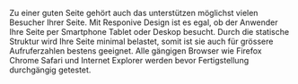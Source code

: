 
Zu einer guten Seite gehört auch das unterstützen möglichst vielen Besucher Ihrer Seite.
Mit Responive Design ist es egal, ob der Anwender Ihre Seite per Smartphone Tablet oder Deskop besucht.
Durch die statische Struktur wird Ihre Seite minimal belastet,
somit ist sie auch für grössere Aufruferzahlen bestens geeignet.
Alle gängigen Browser wie Firefox Chrome Safari und Internet Explorer werden
bevor Fertigstellung durchgängig getestet.
